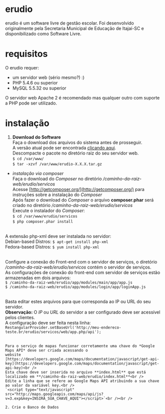 # erudio
erudio é um software livre de gestão escolar. Foi desenvolvido originalmente pela Secretaria Municipal de Educação de Itajaí-SC e disponibilizado como Software Livre.

# requisitos
O erudio requer:
* um servidor web (sério mesmo?) :)
* PHP 5.4.6 ou superior
* MySQL 5.5.32 ou superior

O servidor web Apache 2 é recomendado mas qualquer outro com suporte a PHP pode ser utilizado.

# instalação
1. **Download do Software** <br />
Faça o download dos arquivos do sistema antes de prosseguir.<br />
A versão atual pode ser encontrada [clicando aqui](http://www.ctima.itajai.sc.gov.br).<br />
Descompacte o pacote no diretório raiz do seu servidor web.<br />
`$ cd /var/www/`<br />
`$ tar -xzvf /var/www/erudio-X.X.X.tar.gz`

  * *instalação via composer*<br />
  Faça o download do *Composer* no diretório */caminho-da-raiz-web/erudio/servicos*<br />
  Acesse [http://getcomposer.org/](http://getcomposer.org/) para instruções sobre a instalação do *Composer*<br />
  Após fazer o download do *Composer* o arquivo **composer.phar** será criado no diretório */caminho-da-raiz-web/erudio/servicos*<br />
  Execute o instalador do *Composer*:<br />
  `$ cd /var/www/erudio/servicos`<br />
  `$ php composer.phar install`<br /><br />
  
  A extensão php-xml deve ser instalada no servidor:<br />
  Debian-based Distros: `$ apt-get install php-xml`<br />
  Fedora-based Distros: `$ yum install php-xml`<br /><br />

  Configure a conexão do Front-end com o servidor de serviços, o diretório */caminho-da-raiz-web/erudio/servicos* contém o servidor de serviços.<br />
	As configurações de conexão do front-end com servidor de serviços estão armazenadas em dois arquivos:<br />
	`$ /caminho-da-raiz-web/erudio/app/modules/main/app/app.js`<br />
  `$ /caminho-da-raiz-web/erudio/app/modules/login/app/loginApp.js`<br /><br />
  
  Basta editar estes arquivos para que corresponda ao IP ou URL do seu servidor.<br />
	**Observação:** O *IP* ou *URL* do servidor a ser configurado deve ser acessível pelos clientes.<br />
	A configuração deve ser feita nesta linha:<br />
	`RestangularProvider.setBaseUrl('http://meu-endereco-teste.br/erudio/servicos/web/app.php/api');`<br /><br />
	
	Para o serviço de mapas funcionar corretamente uma chave do *Google Maps API* deve ser criada acessando o
	website [https://developers.google.com/maps/documentation/javascript/get-api-key](https://developers.google.com/maps/documentation/javascript/get-api-key)<br />
	Esta chave deve ser inserida no arquivo **index.html** que está localizado em **/caminho-da-raiz-web/erudio/index.html**<br />
	Edite a linha que se refere ao Google Maps API atribuindo a sua chave ao valor da variável key.<br />
	`<script type="text/javascript" src="http://maps.googleapis.com/maps/api/js?v=3.exp&key=INSIRA_SUA_CHAVE_AQUI"></script>`<br /><br />
	
	2. Crie o Banco de Dados
	
	
	

